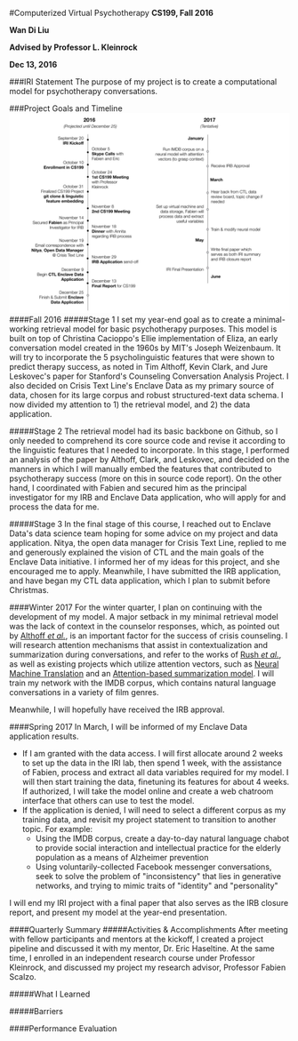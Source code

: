 #Computerized Virtual Psychotherapy
**CS199, Fall 2016**

**Wan Di Liu**

**Advised by Professor L. Kleinrock**

**Dec 13, 2016**

###IRI Statement
The purpose of my project is to create a computational model for psychotherapy conversations.

###Project Goals and Timeline
![Project Timeline Overview](https://github.com/wandiliu/El/blob/master/IRI%20timeline.jpg)
####Fall 2016
#####Stage 1
I set my year-end goal as to create a minimal-working retrieval model for basic psychotherapy purposes. This model is built on top of Christina Cacioppo's Ellie implementation of Eliza, an early conversation model created in the 1960s by MIT's Joseph Weizenbaum. It will try to incorporate the 5 psycholinguistic features that were shown to predict therapy success, as noted in Tim Althoff, Kevin Clark, and Jure Leskovec's paper for Stanford's Counseling Conversation Analysis Project. I also decided on Crisis Text Line's Enclave Data as my primary source of data, chosen for its large corpus and robust structured-text data schema. I now divided my attention to 1) the retrieval model, and 2) the data application.

#####Stage 2
The retrieval model had its basic backbone on Github, so I only needed to comprehend its core source code and revise it according to the linguistic features that I needed to incorporate. In this stage, I performed an analysis of the paper by Althoff, Clark, and Leskovec, and decided on the manners in which I will manually embed the features that contributed to psychotherapy success (more on this in source code report). On the other hand, I coordinated with Fabien and secured him as the principal investigator for my IRB and Enclave Data application, who will apply for and process the data for me.

#####Stage 3
In the final stage of this course, I reached out to Enclave Data's data science team hoping for some advice on my project and data application. Nitya, the open data manager for Crisis Text Line, replied to me and generously explained the vision of CTL and the main goals of the Enclave Data initiative. I informed her of my ideas for this project, and she encouraged me to apply. Meanwhile, I have submitted the IRB application, and have began my CTL data application, which I plan to submit before Christmas.

####Winter 2017
For the winter quarter, I plan on continuing with the development of my model. A major setback in my minimal retrieval model was the lack of context in the counselor responses, which, as pointed out by [Althoff *et al.*](http://timalthoff.com/docs/althoff-2016-mental_health.pdf), is an important factor for the success of crisis counseling. I will research attention mechanisms that assist in contextualization and summarization during conversations, and refer to the works of [Rush *et al.*](https://arxiv.org/abs/1509.00685v2), as well as existing projects which utilize attention vectors, such as [Neural Machine Translation](https://github.com/tuzhaopeng/NMT) and an [Attention-based summarization model](https://github.com/falcondai/trained-ABS-model). I will train my network with the IMDB corpus, which contains natural language conversations in a variety of film genres. 

Meanwhile, I will hopefully have received the IRB approval. 

####Spring 2017
In March, I will be informed of my Enclave Data application results. 
- If I am granted with the data access. I will first allocate around 2 weeks to set up the data in the IRI lab, then spend 1 week, with the assistance of Fabien, process and extract all data variables required for my model. I will then start training the data, finetuning its features for about 4 weeks. If authorized, I will take the model online and create a web chatroom interface that others can use to test the model.
- If the application is denied, I will need to select a different corpus as my training data, and revisit my project statement to transition to another topic. For example:
  - Using the IMDB corpus, create a day-to-day natural language chabot to provide social interaction and intellectual practice for the elderly population as a means of Alzheimer prevention
  - Using voluntarily-collected Facebook messenger conversations, seek to solve the problem of "inconsistency" that lies in generative networks, and trying to mimic traits of "identity" and "personality"

I will end my IRI project with a final paper that also serves as the IRB closure report, and present my model at the year-end presentation.

####Quarterly Summary
#####Activities & Accomplishments 
After meeting with fellow participants and mentors at the kickoff, I created a project pipeline and discussed it with my mentor, Dr. Eric Haseltine. At the same time, I enrolled in an independent research course under Professor Kleinrock, and discussed my project my research advisor, Professor Fabien Scalzo. 

#####What I Learned

#####Barriers

####Performance Evaluation


####
